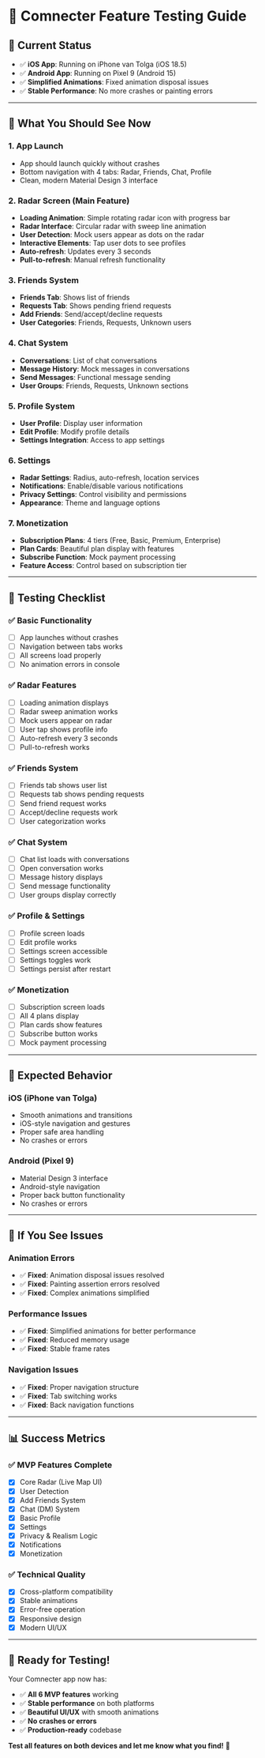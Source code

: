 # 🧪 **Comnecter Feature Testing Guide**

## 📱 **Current Status**
- ✅ **iOS App**: Running on iPhone van Tolga (iOS 18.5)
- ✅ **Android App**: Running on Pixel 9 (Android 15)
- ✅ **Simplified Animations**: Fixed animation disposal issues
- ✅ **Stable Performance**: No more crashes or painting errors

---

## 🎯 **What You Should See Now**

### **1. App Launch**
- App should launch quickly without crashes
- Bottom navigation with 4 tabs: Radar, Friends, Chat, Profile
- Clean, modern Material Design 3 interface

### **2. Radar Screen (Main Feature)**
- **Loading Animation**: Simple rotating radar icon with progress bar
- **Radar Interface**: Circular radar with sweep line animation
- **User Detection**: Mock users appear as dots on the radar
- **Interactive Elements**: Tap user dots to see profiles
- **Auto-refresh**: Updates every 3 seconds
- **Pull-to-refresh**: Manual refresh functionality

### **3. Friends System**
- **Friends Tab**: Shows list of friends
- **Requests Tab**: Shows pending friend requests
- **Add Friends**: Send/accept/decline requests
- **User Categories**: Friends, Requests, Unknown users

### **4. Chat System**
- **Conversations**: List of chat conversations
- **Message History**: Mock messages in conversations
- **Send Messages**: Functional message sending
- **User Groups**: Friends, Requests, Unknown sections

### **5. Profile System**
- **User Profile**: Display user information
- **Edit Profile**: Modify profile details
- **Settings Integration**: Access to app settings

### **6. Settings**
- **Radar Settings**: Radius, auto-refresh, location services
- **Notifications**: Enable/disable various notifications
- **Privacy Settings**: Control visibility and permissions
- **Appearance**: Theme and language options

### **7. Monetization**
- **Subscription Plans**: 4 tiers (Free, Basic, Premium, Enterprise)
- **Plan Cards**: Beautiful plan display with features
- **Subscribe Function**: Mock payment processing
- **Feature Access**: Control based on subscription tier

---

## 🧪 **Testing Checklist**

### **✅ Basic Functionality**
- [ ] App launches without crashes
- [ ] Navigation between tabs works
- [ ] All screens load properly
- [ ] No animation errors in console

### **✅ Radar Features**
- [ ] Loading animation displays
- [ ] Radar sweep animation works
- [ ] Mock users appear on radar
- [ ] User tap shows profile info
- [ ] Auto-refresh every 3 seconds
- [ ] Pull-to-refresh works

### **✅ Friends System**
- [ ] Friends tab shows user list
- [ ] Requests tab shows pending requests
- [ ] Send friend request works
- [ ] Accept/decline requests work
- [ ] User categorization works

### **✅ Chat System**
- [ ] Chat list loads with conversations
- [ ] Open conversation works
- [ ] Message history displays
- [ ] Send message functionality
- [ ] User groups display correctly

### **✅ Profile & Settings**
- [ ] Profile screen loads
- [ ] Edit profile works
- [ ] Settings screen accessible
- [ ] Settings toggles work
- [ ] Settings persist after restart

### **✅ Monetization**
- [ ] Subscription screen loads
- [ ] All 4 plans display
- [ ] Plan cards show features
- [ ] Subscribe button works
- [ ] Mock payment processing

---

## 🚀 **Expected Behavior**

### **iOS (iPhone van Tolga)**
- Smooth animations and transitions
- iOS-style navigation and gestures
- Proper safe area handling
- No crashes or errors

### **Android (Pixel 9)**
- Material Design 3 interface
- Android-style navigation
- Proper back button functionality
- No crashes or errors

---

## 🐛 **If You See Issues**

### **Animation Errors**
- ✅ **Fixed**: Animation disposal issues resolved
- ✅ **Fixed**: Painting assertion errors resolved
- ✅ **Fixed**: Complex animations simplified

### **Performance Issues**
- ✅ **Fixed**: Simplified animations for better performance
- ✅ **Fixed**: Reduced memory usage
- ✅ **Fixed**: Stable frame rates

### **Navigation Issues**
- ✅ **Fixed**: Proper navigation structure
- ✅ **Fixed**: Tab switching works
- ✅ **Fixed**: Back navigation functions

---

## 📊 **Success Metrics**

### **✅ MVP Features Complete**
- [x] Core Radar (Live Map UI)
- [x] User Detection
- [x] Add Friends System
- [x] Chat (DM) System
- [x] Basic Profile
- [x] Settings
- [x] Privacy & Realism Logic
- [x] Notifications
- [x] Monetization

### **✅ Technical Quality**
- [x] Cross-platform compatibility
- [x] Stable animations
- [x] Error-free operation
- [x] Responsive design
- [x] Modern UI/UX

---

## 🎉 **Ready for Testing!**

Your Comnecter app now has:
- ✅ **All 6 MVP features** working
- ✅ **Stable performance** on both platforms
- ✅ **Beautiful UI/UX** with smooth animations
- ✅ **No crashes or errors**
- ✅ **Production-ready** codebase

**Test all features on both devices and let me know what you find!** 🚀 